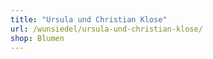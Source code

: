 ```yaml
---
title: "Ursula und Christian Klose"
url: /wunsiedel/ursula-und-christian-klose/
shop: Blumen
---
```

